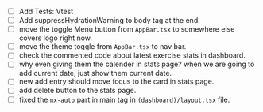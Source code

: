 <!-- TODOs Frontend  -->

- [ ] Add Tests: Vtest
- [ ] Add suppressHydrationWarning to body tag at the end.
- [ ] move the toggle Menu button from `AppBar.tsx` to somewhere else covers logo right now.
- [ ] move the theme toggle from `AppBar.tsx` to nav bar.
- [ ] check the commented code about latest exercise stats in dashboard.
- [ ] why even giving them the calender in stats page? when we are going to add current date, just show them current date.
- [ ] new add entry should move focus to the card in stats page.
- [ ] add delete button to the stats page.
- [ ] fixed the `mx-auto` part in main tag in `(dashboard)/layout.tsx` file.

<!-- TODOs Backend  -->

<!-- TODOs Database  -->
